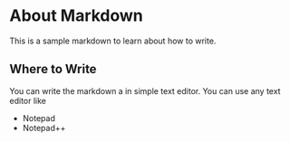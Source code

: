 # About Markdown
This is a sample markdown to learn about how to write.
## Where to Write
You can write the markdown a in simple text editor. You can use any text editor like
- Notepad
- Notepad++
